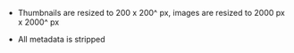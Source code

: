 - Thumbnails are resized to 200 x 200^ px, images are resized to 2000 px x 2000^ px 
<!-- convert -resize 2000x2000^ input.png output.jpg -->

- All metadata is stripped
<!-- exiftool -all= -overwrite_original your_image.jpg -->